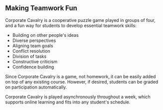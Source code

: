 ## Making Teamwork Fun

Corporate Cavalry is a cooperative puzzle game played in groups of four, and a fun way for students to develop essential teamwork skills:
- Building on other people's ideas
- Diverse perspectives
- Aligning team goals
- Conflict resolution
- Division of tasks
- Constructive criticism
- Confidence building

Since Corporate Cavalry is a game, not homework, it can be easily added on top of any existing course. However, if desired, students can be graded on participation automatically.

Corporate Cavalry is played asynchronously throughout a week, which supports online learning and fits into any student's schedule.
